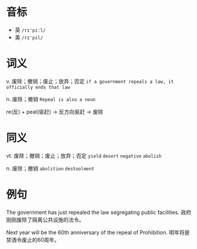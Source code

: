 # 音标

- 英 `/rɪ'piːl/`
- 美 `/rɪ'pil/`

# 词义

v. 废除；撤销；废止；放弃；否定
`if a government repeals a law, it officially ends that law`

n. 废除；撤销
`Repeal is also a noun`



re(反) + peal(驱赶) → 反方向驱赶 → 废除

# 同义

vt. 废除；撤销；废止；放弃；否定
`yield` `desert` `negative` `abolish`

n. 废除；撤销
`abolition` `destoolment`

# 例句

The government has just repealed the law segregating public facilities.
政府刚刚废除了隔离公共设施的法令。

Next year will be the 60th anniversary of the repeal of Prohibition.
明年将是禁酒令废止的60周年。


